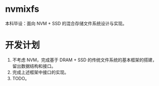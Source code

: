 # nvmixfs

本科毕设：面向 NVM + SSD 的混合存储文件系统设计与实现。

# 开发计划

1. 不考虑 NVM，完成基于 DRAM + SSD 的传统文件系统的基本框架的搭建，留出数据结构和接口。
2. 完成上述框架中接口的实现。
3. TODO。

